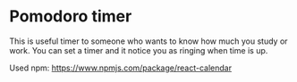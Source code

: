 # Pomodoro timer 
This is useful timer to someone who wants to know how much you study or work.
You can set a timer and it notice you as ringing when time is up.

Used npm: https://www.npmjs.com/package/react-calendar
